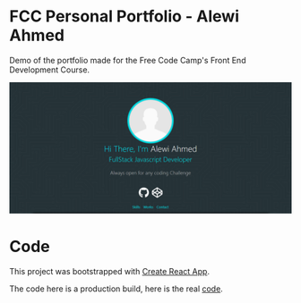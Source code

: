# FCC Personal Portfolio - Alewi Ahmed

Demo of the portfolio made for the Free Code Camp's Front End Development Course.

![alt text](portfolio-page.png 'FCC Personal Portfolio - Alewi Ahmed')

# Code

This project was bootstrapped with [Create React App](https://github.com/facebookincubator/create-react-app).

The code here is a production build, here is the real [code](https://github.com/alewiahmed/portfolio).
